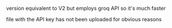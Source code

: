 version equivalent to V2 but employs groq API so it's much faster

file with the API key has not been uploaded for obvious reasons 
